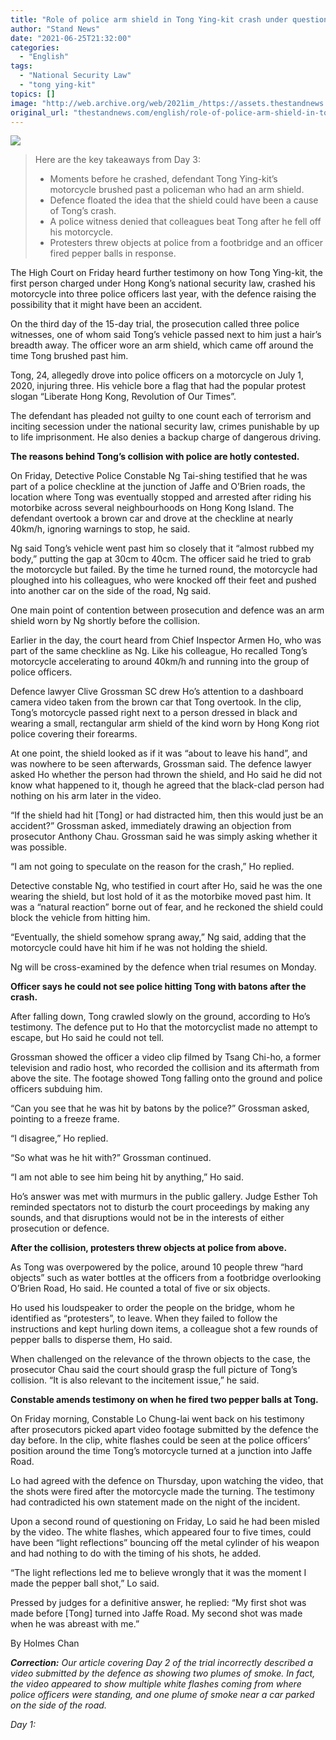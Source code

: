 ```yaml
---
title: "Role of police arm shield in Tong Ying-kit crash under question in court"
author: "Stand News"
date: "2021-06-25T21:32:00"
categories:
  - "English"
tags:
  - "National Security Law"
  - "tong ying-kit"
topics: []
image: "http://web.archive.org/web/2021im_/https://assets.thestandnews.com/media/photos/0_7KEsz.png"
original_url: "thestandnews.com/english/role-of-police-arm-shield-in-tong-ying-kit-crash-under-question-in-court"
---
```

![](http://web.archive.org/web/2021im_/https://assets.thestandnews.com/media/photos/0_7KEsz.png)

> Here are the key takeaways from Day 3:
> 
> *   Moments before he crashed, defendant Tong Ying-kit’s motorcycle brushed past a policeman who had an arm shield.
> *   Defence floated the idea that the shield could have been a cause of Tong’s crash.
> *   A police witness denied that colleagues beat Tong after he fell off his motorcycle.
> *   Protesters threw objects at police from a footbridge and an officer fired pepper balls in response. 

The High Court on Friday heard further testimony on how Tong Ying-kit, the first person charged under Hong Kong’s national security law, crashed his motorcycle into three police officers last year, with the defence raising the possibility that it might have been an accident.

On the third day of the 15-day trial, the prosecution called three police witnesses, one of whom said Tong’s vehicle passed next to him just a hair’s breadth away. The officer wore an arm shield, which came off around the time Tong brushed past him. 

Tong, 24, allegedly drove into police officers on a motorcycle on July 1, 2020, injuring three. His vehicle bore a flag that had the popular protest slogan “Liberate Hong Kong, Revolution of Our Times”.

The defendant has pleaded not guilty to one count each of terrorism and inciting secession under the national security law, crimes punishable by up to life imprisonment. He also denies a backup charge of dangerous driving. 

**The reasons behind Tong’s collision with police are hotly contested.**

On Friday, Detective Police Constable Ng Tai-shing testified that he was part of a police checkline at the junction of Jaffe and O’Brien roads, the location where Tong was eventually stopped and arrested after riding his motorbike across several neighbourhoods on Hong Kong Island. The defendant overtook a brown car and drove at the checkline at nearly 40km/h, ignoring warnings to stop, he said.

Ng said Tong’s vehicle went past him so closely that it “almost rubbed my body,” putting the gap at 30cm to 40cm. The officer said he tried to grab the motorcycle but failed. By the time he turned round, the motorcycle had ploughed into his colleagues, who were knocked off their feet and pushed into another car on the side of the road, Ng said.

One main point of contention between prosecution and defence was an arm shield worn by Ng shortly before the collision.

Earlier in the day, the court heard from Chief Inspector Armen Ho, who was part of the same checkline as Ng. Like his colleague, Ho recalled Tong’s motorcycle accelerating to around 40km/h and running into the group of police officers.

Defence lawyer Clive Grossman SC drew Ho’s attention to a dashboard camera video taken from the brown car that Tong overtook. In the clip, Tong’s motorcycle passed right next to a person dressed in black and wearing a small, rectangular arm shield of the kind worn by Hong Kong riot police covering their forearms. 

At one point, the shield looked as if it was “about to leave his hand”, and was nowhere to be seen afterwards, Grossman said. The defence lawyer asked Ho whether the person had thrown the shield, and Ho said he did not know what happened to it, though he agreed that the black-clad person had nothing on his arm later in the video.

“If the shield had hit \[Tong\] or had distracted him, then this would just be an accident?” Grossman asked, immediately drawing an objection from prosecutor Anthony Chau. Grossman said he was simply asking whether it was possible.

“I am not going to speculate on the reason for the crash,” Ho replied.

Detective constable Ng, who testified in court after Ho, said he was the one wearing the shield, but lost hold of it as the motorbike moved past him. It was a “natural reaction” borne out of fear, and he reckoned the shield could block the vehicle from hitting him. 

“Eventually, the shield somehow sprang away,” Ng said, adding that the motorcycle could have hit him if he was not holding the shield.

Ng will be cross-examined by the defence when trial resumes on Monday.

**Officer says he could not see police hitting Tong with batons after the crash.**

After falling down, Tong crawled slowly on the ground, according to Ho’s testimony. The defence put to Ho that the motorcyclist made no attempt to escape, but Ho said he could not tell.

Grossman showed the officer a video clip filmed by Tsang Chi-ho, a former television and radio host, who recorded the collision and its aftermath from above the site. The footage showed Tong falling onto the ground and police officers subduing him.

“Can you see that he was hit by batons by the police?” Grossman asked, pointing to a freeze frame.

“I disagree,” Ho replied.

“So what was he hit with?” Grossman continued.

“I am not able to see him being hit by anything,” Ho said.

Ho’s answer was met with murmurs in the public gallery. Judge Esther Toh reminded spectators not to disturb the court proceedings by making any sounds, and that disruptions would not be in the interests of either prosecution or defence.

**After the collision, protesters threw objects at police from above.**

As Tong was overpowered by the police, around 10 people threw “hard objects” such as water bottles at the officers from a footbridge overlooking O’Brien Road, Ho said. He counted a total of five or six objects. 

Ho used his loudspeaker to order the people on the bridge, whom he identified as “protesters”, to leave. When they failed to follow the instructions and kept hurling down items, a colleague shot a few rounds of pepper balls to disperse them, Ho said.

When challenged on the relevance of the thrown objects to the case, the prosecutor Chau said the court should grasp the full picture of Tong’s collision. “It is also relevant to the incitement issue,” he said.

**Constable amends testimony on when he fired two pepper balls at Tong.**

On Friday morning, Constable Lo Chung-lai went back on his testimony after prosecutors picked apart video footage submitted by the defence the day before. In the clip, white flashes could be seen at the police officers’ position around the time Tong’s motorcycle turned at a junction into Jaffe Road.

Lo had agreed with the defence on Thursday, upon watching the video, that the shots were fired after the motorcycle made the turning. The testimony had contradicted his own statement made on the night of the incident.

Upon a second round of questioning on Friday, Lo said he had been misled by the video. The white flashes, which appeared four to five times, could have been “light reflections” bouncing off the metal cylinder of his weapon and had nothing to do with the timing of his shots, he added.

“The light reflections led me to believe wrongly that it was the moment I made the pepper ball shot,” Lo said.

Pressed by judges for a definitive answer, he replied: “My first shot was made before \[Tong\] turned into Jaffe Road. My second shot was made when he was abreast with me.”

By Holmes Chan

_**Correction:** Our article covering Day 2 of the trial incorrectly described a video submitted by the defence as showing two plumes of smoke. In fact, the video appeared to show multiple white flashes coming from where police officers were standing, and one plume of smoke near a car parked on the side of the road._

_Day 1:_[](../../english/hong-kong-s-first-national-security-suspect-tong-ying-kit-goes-on-trial")

[](../../english/hong-kong-s-first-national-security-suspect-tong-ying-kit-goes-on-trial")